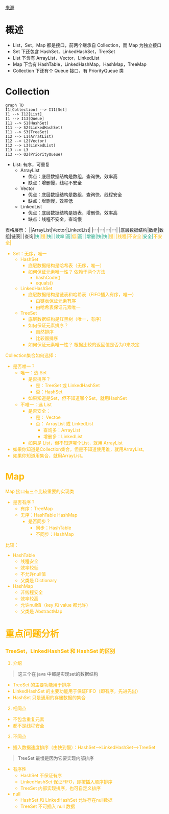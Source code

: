 [来源](https://blog.csdn.net/zhangqunshuai/article/details/80660974)
# 概述

- List，Set，Map 都是接口，前两个继承自 Collection，而 Map 为独立接口
- Set 下还包含 HashSet，LinkedHashSet，TreeSet
- List 下含有 ArrayList，Vector，LinkedList
- Map 下含有 HashTable，LinkedHashMap，HashMap，TreeMap
- Collection 下还有个 Queue 接口，有 PriorityQueue 类

# Collection

```mermaid
graph TD
I1[Collection] --> I11[Set]
I1 --> I12[List]
I1 --> I13[Queue]
I11 --> S1(HashSet)
I11 --> S2(LinkedHashSet)
I11 --> S3(TreeSet)
I12 --> L1(ArratList)
I12 --> L2(Vector)
I12 --> L3(LinkedList)
I13 --> L3
I13 --> Q2(PriorityQueue)
```

- List: 有序，可重复
  - ArrayList
    - 优点：底层数据结构是数组，查询快，效率高
    - 缺点：增删慢，线程不安全
  - Vector
    - 优点：底层数据结构是数组，查询快，线程安全
    - 缺点：增删慢，效率低
  - LinkedList
    - 优点：底层数据结构是链表，增删快，效率高
    - 缺点：线程不安全，查询慢

表格展示：
||ArrayList|Vector|LinkedList|
|:-:|:-:|:-:|:-:|
|底层数据结构|数组|数组|链表|
|查询|<font color=#1ba784>快|<font color=#feba07>慢|<font color=#1ba784>快|
|效率|<font color=#1ba784>高|<font color=#feba07>低|<font color=#1ba784>高|
|增删|<font color=#1ba784>快|<font color=#1ba784>快|<font color=#feba07>慢|
|线程|<font color=#feba07>不安全|<font color=#1ba784>安全|<font color=#feba07>不安全|

- Set：无序，唯一
  - HashSet
    - 底层数据结构是哈希表（无序，唯一）
    - 如何保证元素唯一性？ 依赖于两个方法
      - hashCode()
      - equals()
  - LinkedHashSet
    - 底层数据结构是链表和哈希表（FIFO插入有序，唯一）
      - 由链表保证元素有序
      - 由哈希表保证元素唯一
  - TreeSet
    - 底层数据结构是红黑树（唯一，有序）
    - 如何保证元素排序？
      - 自然排序
      - 比较器排序
    - 如何保证元素唯一性？
        根据比较的返回值是否为0来决定

Collection集合如何选择：
- 是否唯一？
  - 唯一：选 Set
    - 是否排序？
      - 是：TreeSet 或 LinkedHashSet
      - 否：HashSet
    - 如果知道是Set，但不知道哪个Set，就用HashSet
  - 不唯一：选 List
    - 是否安全：
      - 是： Vectoe
      - 否： ArrayList 或 LinkedList
        - 查询多：ArrayList
        - 增删多：LinkedList
    - 如果是 List，但不知道哪个List，就用 ArrayList
- 如果你知道是Collection集合，但是不知道使用谁，就用ArrayList。
- 如果你知道用集合，就用ArrayList。

# Map

Map 接口有三个比较重要的实现类
- 是否有序？
  - 有序：TreeMap
  - 无序：HashTable HashMap
    - 是否同步？
      - 同步：HashTable
      - 不同步：HashMap

比较：
- HashTable
  - 线程安全
  - 效率较低
  - 不允许null值
  - 父类是 Dictionary
- HashMap
  - 非线程安全
  - 效率较高
  - 允许null值（key 和 value 都允许）
  - 父类是 AbstractMap

# 重点问题分析

### TreeSet，LinkedHashSet 和 HashSet 的区别

1. 介绍

> 这三个在 java 中都是实现set的数据结构

- TreeSet 的主要功能用于排序
- LinkedHashSet 的主要功能用于保证FIFO（即有序，先进先出）
- HashSet 只是通用的存储数据的集合

2. 相同点

- 不包含重复元素
- 都不是线程安全

3. 不同点

- 插入数据速度排序（由快到慢）：HashSet-->LinkedHashSet-->TreeSet
> TreeSet 最慢是因为它要实现内部排序

- 有序性
  - HashSet 不保证有序
  - LinkedHashSet 保证FIFO，即按插入顺序排序
  - TreeSet 内部实现排序，也可自定义排序
- null
  - HashSet 和 LinkedHashSet 允许存在null数据
  - TreeSet 不可插入 null 数据

